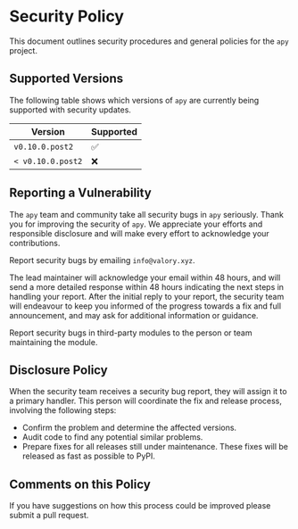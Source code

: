 # Security Policy

This document outlines security procedures and general policies for the `apy` project.

## Supported Versions

The following table shows which versions of `apy` are currently being supported with security updates.

| Version           | Supported          |
|-------------------|--------------------|
| `v0.10.0.post2`   | :white_check_mark: |
| `< v0.10.0.post2` | :x:                |

## Reporting a Vulnerability

The `apy` team and community take all security bugs in `apy` seriously. Thank you for improving the security of `apy`. We appreciate your efforts and responsible disclosure and will make every effort to acknowledge your contributions.

Report security bugs by emailing `info@valory.xyz`.

The lead maintainer will acknowledge your email within 48 hours, and will send a more detailed response within 48 hours indicating the next steps in handling your report. After the initial reply to your report, the security team will endeavour to keep you informed of the progress towards a fix and full announcement, and may ask for additional information or guidance.

Report security bugs in third-party modules to the person or team maintaining the module.

## Disclosure Policy

When the security team receives a security bug report, they will assign it to a primary handler. This person will coordinate the fix and release process, involving the following steps:

- Confirm the problem and determine the affected versions.
- Audit code to find any potential similar problems.
- Prepare fixes for all releases still under maintenance. These fixes will be released as fast as possible to PyPI.

## Comments on this Policy

If you have suggestions on how this process could be improved please submit a pull request.
